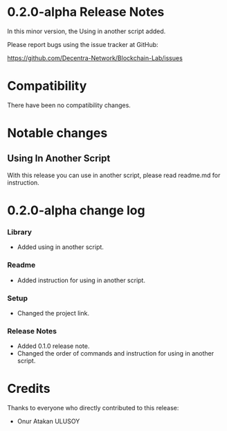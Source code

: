 0.2.0-alpha Release Notes
====================

In this minor version, the Using in another script added.

Please report bugs using the issue tracker at GitHub:

  <https://github.com/Decentra-Network/Blockchain-Lab/issues>

Compatibility
==============

There have been no compatibility changes.

Notable changes
===============

## Using In Another Script

With this release you can use in another script, please 
read readme.md for instruction.

0.2.0-alpha change log
=================

### Library
- Added using in another script.

### Readme
- Added instruction for using in another script.

### Setup
- Changed the project link.

### Release Notes
- Added 0.1.0 release note.
- Changed the order of commands and instruction 
for using in another script.

Credits
=======

Thanks to everyone who directly contributed to this release:

- Onur Atakan ULUSOY
